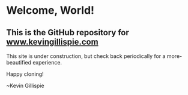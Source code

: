 # Welcome, World!

## This is the GitHub repository for www.kevingillispie.com

This site is under construction, but check back periodically for a more-beautified experience.

Happy cloning!

~Kevin Gillispie
